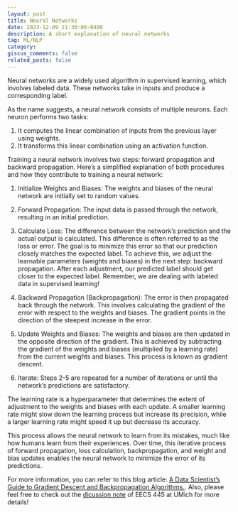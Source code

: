 ```yaml
---
layout: post
title: Neural Networks
date: 2023-12-09 21:30:00-0400
description: A short explanation of neural networks 
tag: ML/NLP
category: 
giscus_comments: false
related_posts: false
---
```

Neural networks are a widely used algorithm in supervised learning, which involves labeled data. These networks take in inputs and produce a corresponding label.

As the name suggests, a neural network consists of multiple neurons. Each neuron performs two tasks:

1. It computes the linear combination of inputs from the previous layer using weights.
2. It transforms this linear combination using an activation function.

Training a neural network involves two steps: forward propagation and backward propagation. Here’s a simplified explanation of both procedures and how they contribute to training a neural network:

1. Initialize Weights and Biases: The weights and biases of the neural network are initially set to random values.

2. Forward Propagation: The input data is passed through the network, resulting in an initial prediction.

3. Calculate Loss: The difference between the network’s prediction and the actual output is calculated. This difference is often referred to as the loss or error. The goal is to minimize this error so that our prediction closely matches the expected label. To achieve this, we adjust the learnable parameters (weights and biases) in the next step: backward propagation. After each adjustment, our predicted label should get closer to the expected label. Remember, we are dealing with labeled data in supervised learning!

4. Backward Propagation (Backpropagation): The error is then propagated back through the network. This involves calculating the gradient of the error with respect to the weights and biases. The gradient points in the direction of the steepest increase in the error.

5. Update Weights and Biases: The weights and biases are then updated in the opposite direction of the gradient. This is achieved by subtracting the gradient of the weights and biases (multiplied by a learning rate) from the current weights and biases. This process is known as gradient descent.

6. Iterate: Steps 2-5 are repeated for a number of iterations or until the network’s predictions are satisfactory.

The learning rate is a hyperparameter that determines the extent of adjustment to the weights and biases with each update. A smaller learning rate might slow down the learning process but increase its precision, while a larger learning rate might speed it up but decrease its accuracy.

This process allows the neural network to learn from its mistakes, much like how humans learn from their experiences. Over time, this iterative process of forward propagation, loss calculation, backpropagation, and weight and bias updates enables the neural network to minimize the error of its predictions.

For more information, you can refer to this blog article: [A Data Scientist’s Guide to Gradient Descent and Backpropagation Algorithms.](https://developer.nvidia.com/blog/a-data-scientists-guide-to-gradient-descent-and-backpropagation-algorithms/). Also, please feel free to check out the [dicussion note](https://umich-my.sharepoint.com/:b:/g/personal/bowenyi_umich_edu/EdvDNzOy65lDgObkMYGg7hgBImzrTPGlaSV0mzeAiwq7Pg?e=pvAq8O) of EECS 445 at UMich for more details!  